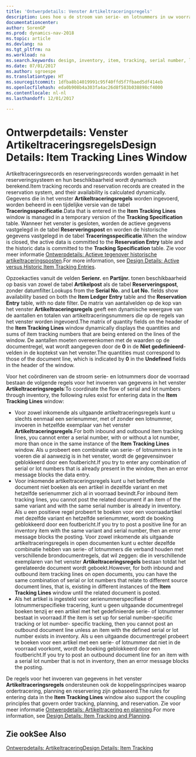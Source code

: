```yaml
---
title: 'Ontwerpdetails: Venster Artikeltraceringsregels'
description: Lees hoe u de stroom van serie- en lotnummers in uw voorraad beheert.
documentationcenter: 
author: SorenGP
ms.prod: dynamics-nav-2018
ms.topic: article
ms.devlang: na
ms.tgt_pltfrm: na
ms.workload: na
ms.search.keywords: design, inventory, item, tracking, serial number, lot number
ms.date: 07/01/2017
ms.author: sgroespe
ms.translationtype: HT
ms.sourcegitcommit: 1dfba8b14019991c95f40ffd5f7fbaed5df414eb
ms.openlocfilehash: eda0b908b4a303fa4ac26d8f583b038898cf4000
ms.contentlocale: nl-nl
ms.lasthandoff: 12/01/2017

---
```

# <a name="design-details-item-tracking-lines-window"></a><span data-ttu-id="8305a-103">Ontwerpdetails: Venster Artikeltraceringsregels</span><span class="sxs-lookup"><span data-stu-id="8305a-103">Design Details: Item Tracking Lines Window</span></span>
<span data-ttu-id="8305a-104">Artikeltraceringsrecords en reserveringsrecords worden gemaakt in het reserveringsysteem en hun beschikbaarheid wordt dynamisch berekend.</span><span class="sxs-lookup"><span data-stu-id="8305a-104">Item tracking records and reservation records are created in the reservation system, and their availability is calculated dynamically.</span></span> <span data-ttu-id="8305a-105">Gegevens die in het venster **Artikeltraceringsregels** worden ingevoerd, worden beheerd in een tijdelijke versie van de tabel **Traceringsspecificatie**.</span><span class="sxs-lookup"><span data-stu-id="8305a-105">Data that is entered in the **Item Tracking Lines** window is managed in a temporary version of the **Tracking Specification** table.</span></span> <span data-ttu-id="8305a-106">Wanneer het venster is gesloten, worden de actieve gegevens vastgelegd in de tabel **Reserveringspost** en worden de historische gegevens vastgelegd in de tabel **Traceringsspecificatie**.</span><span class="sxs-lookup"><span data-stu-id="8305a-106">When the window is closed, the active data is committed to the **Reservation Entry** table and the historic data is committed to the **Tracking Specification** table.</span></span> <span data-ttu-id="8305a-107">Zie voor meer informatie [Ontwerpdetails: Actieve tegenover historische artikeltraceringsposten](design-details-active-versus-historic-item-tracking-entries.md).</span><span class="sxs-lookup"><span data-stu-id="8305a-107">For more information, see [Design Details: Active versus Historic Item Tracking Entries](design-details-active-versus-historic-item-tracking-entries.md).</span></span>  
  
<span data-ttu-id="8305a-108">Opzoekacties vanuit de velden **Serienr.** en **Partijnr.** tonen beschikbaarheid op basis van zowel de tabel **Artikelpost** als de tabel **Reserveringspost**, zonder datumfilter.</span><span class="sxs-lookup"><span data-stu-id="8305a-108">Lookups from the **Serial No.** and **Lot No.** fields show availability based on both the **Item Ledger Entry** table and the **Reservation Entry** table, with no date filter.</span></span> <span data-ttu-id="8305a-109">De matrix van aantalvelden op de kop van het venster **Artikeltraceringsregels** geeft een dynamische weergave van de aantallen en totalen van artikeltraceringsnummers die op de regels van het venster worden ingevoerd.</span><span class="sxs-lookup"><span data-stu-id="8305a-109">The matrix of quantity fields on the header of the **Item Tracking Lines** window dynamically displays the quantities and sums of item tracking numbers that are being entered on the lines of the window.</span></span> <span data-ttu-id="8305a-110">De aantallen moeten overeenkomen met de waarden op de documentregel, wat wordt aangegeven door de **0** in de **Niet gedefinieerd**-velden in de koptekst van het venster.</span><span class="sxs-lookup"><span data-stu-id="8305a-110">The quantities must correspond to those of the document line, which is indicated by **0** in the **Undefined** fields in the header of the window.</span></span>  
  
<span data-ttu-id="8305a-111">Voor het coördineren van de stroom serie- en lotnummers door de voorraad bestaan de volgende regels voor het invoeren van gegevens in het venster **Artikeltraceringsregels**:</span><span class="sxs-lookup"><span data-stu-id="8305a-111">To coordinate the flow of serial and lot numbers through inventory, the following rules exist for entering data in the **Item Tracking Lines** window:</span></span>  
  
* <span data-ttu-id="8305a-112">Voor zowel inkomende als uitgaande artikeltraceringsregels kunt u slechts eenmaal een serienummer, met of zonder een lotnummer, invoeren in hetzelfde exemplaar van het venster **Artikeltraceringsregels**.</span><span class="sxs-lookup"><span data-stu-id="8305a-112">For both inbound and outbound item tracking lines, you cannot enter a serial number, with or without a lot number, more than once in the same instance of the **Item Tracking Lines** window.</span></span> <span data-ttu-id="8305a-113">Als u probeert een combinatie van serie- of lotnummers in te voeren die al aanwezig is in het venster, wordt de gegevensinvoer geblokkeerd door een foutbericht.</span><span class="sxs-lookup"><span data-stu-id="8305a-113">If you try to enter any combination of serial or lot numbers that is already present in the window, then an error message blocks the data entry.</span></span>  
* <span data-ttu-id="8305a-114">Voor inkomende artikeltraceringsregels kunt u het betreffende document niet boeken als een artikel in dezelfde variant en met hetzelfde serienummer zich al in voorraad bevindt.</span><span class="sxs-lookup"><span data-stu-id="8305a-114">For inbound item tracking lines, you cannot post the related document if an item of the same variant and with the same serial number is already in inventory.</span></span> <span data-ttu-id="8305a-115">Als u een positieve regel probeert te boeken voor een voorraadartikel met dezelfde variant en hetzelfde serienummer, wordt de boeking geblokkeerd door een foutbericht.</span><span class="sxs-lookup"><span data-stu-id="8305a-115">If you try to post a positive line for an inventory item with the same variant and serial number, then an error message blocks the posting.</span></span> <span data-ttu-id="8305a-116">Voor zowel inkomende als uitgaande artikeltraceringsregels in open documenten kunt u echter dezelfde combinatie hebben van serie- of lotnummers die verband houden met verschillende brondocumentregels, dat wil zeggen: die in verschillende exemplaren van het venster **Artikeltraceringsregels** bestaan totdat het gerelateerde document wordt geboekt.</span><span class="sxs-lookup"><span data-stu-id="8305a-116">However, for both inbound and outbound item tracking lines on open documents, you can have the same combination of serial or lot numbers that relate to different source document lines, that is, existing in different instances of the **Item Tracking Lines** window until the related document is posted.</span></span>  
* <span data-ttu-id="8305a-117">Als het artikel is ingesteld voor serienummerspecifieke of lotnummerspecifieke tracering, kunt u geen uitgaande documentregel boeken tenzij er een artikel met het gedefinieerde serie- of lotnummer bestaat in voorraad.</span><span class="sxs-lookup"><span data-stu-id="8305a-117">If the item is set up for serial number-specific tracking or lot number- specific tracking, then you cannot post an outbound document line unless an item with the defined serial or lot number exists in inventory.</span></span> <span data-ttu-id="8305a-118">Als u een uitgaande documentregel probeert te boeken voor een artikel met een serie- of lotnummer dat niet in de voorraad voorkomt, wordt de boeking geblokkeerd door een foutbericht.</span><span class="sxs-lookup"><span data-stu-id="8305a-118">If you try to post an outbound document line for an item with a serial lot number that is not in inventory, then an error message blocks the posting.</span></span>  
  
<span data-ttu-id="8305a-119">De regels voor het invoeren van gegevens in het venster **Artikeltraceringsregels** ondersteunen ook de koppelingsprincipes waarop ordertracering, planning en reservering zijn gebaseerd.</span><span class="sxs-lookup"><span data-stu-id="8305a-119">The rules for entering data in the **Item Tracking Lines** window also support the coupling principles that govern order tracking, planning, and reservation.</span></span> <span data-ttu-id="8305a-120">Zie voor meer informatie [Ontwerpdetails: Artikeltracering en planning](design-details-item-tracking-and-planning.md).</span><span class="sxs-lookup"><span data-stu-id="8305a-120">For more information, see [Design Details: Item Tracking and Planning](design-details-item-tracking-and-planning.md).</span></span>  
  
## <a name="see-also"></a><span data-ttu-id="8305a-121">Zie ook</span><span class="sxs-lookup"><span data-stu-id="8305a-121">See Also</span></span>  
[<span data-ttu-id="8305a-122">Ontwerpdetails: Artikeltracering</span><span class="sxs-lookup"><span data-stu-id="8305a-122">Design Details: Item Tracking</span></span>](design-details-item-tracking.md)
